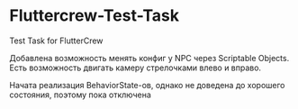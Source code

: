 # Fluttercrew-Test-Task
 Test Task for FlutterCrew

Добавлена возможность менять конфиг у NPC через Scriptable Objects.
Есть возможность двигать камеру стрелочками влево и вправо.

Начата реализация BehaviorState-ов, однако не доведена до хорошего состояния, поэтому пока отключена
